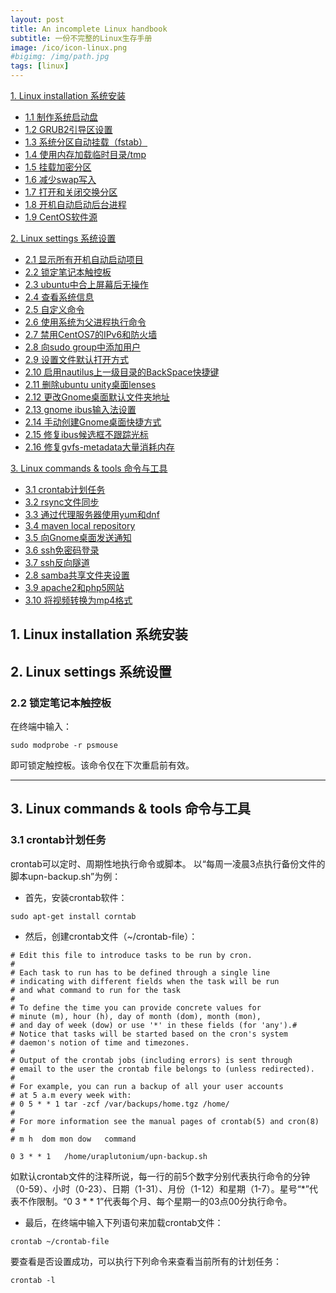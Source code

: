 ```yaml
---
layout: post
title: An incomplete Linux handbook
subtitle: 一份不完整的Linux生存手册
image: /ico/icon-linux.png
#bigimg: /img/path.jpg
tags: [linux]
---
```


[1. Linux installation 系统安装](#1)

+ [1.1 制作系统启动盘](#lock-touchpad)
+ [1.2 GRUB2引导区设置](#lock-touchpad)
+ [1.3 系统分区自动挂载（fstab）](#lock-touchpad)
+ [1.4 使用内存加载临时目录/tmp](#lock-touchpad)
+ [1.5 挂载加密分区](#lock-touchpad)
+ [1.6 减少swap写入](#lock-touchpad)
+ [1.7 打开和关闭交换分区](#lock-touchpad)
+ [1.8 开机自动启动后台进程](#lock-touchpad)
+ [1.9 CentOS软件源](#lock-touchpad)

[2. Linux settings 系统设置](#1)

+ [2.1 显示所有开机自动启动项目](#lock-touchpad)
+ [2.2 锁定笔记本触控板](#lock-touchpad)
+ [2.3 ubuntu中合上屏幕后无操作](#lock-touchpad)
+ [2.4 查看系统信息](#lock-touchpad)
+ [2.5 自定义命令](#lock-touchpad)
+ [2.6 使用系统为父进程执行命令](#lock-touchpad)
+ [2.7 禁用CentOS7的IPv6和防火墙](#lock-touchpad)
+ [2.8 向sudo group中添加用户](#lock-touchpad)
+ [2.9 设置文件默认打开方式](#lock-touchpad)
+ [2.10 启用nautilus上一级目录的BackSpace快捷键](#lock-touchpad)
+ [2.11 删除ubuntu unity桌面lenses](#lock-touchpad)
+ [2.12 更改Gnome桌面默认文件夹地址](#lock-touchpad)
+ [2.13 gnome ibus输入法设置](#lock-touchpad)
+ [2.14 手动创建Gnome桌面快捷方式](#lock-touchpad)
+ [2.15 修复ibus候选框不跟踪光标](#lock-touchpad)
+ [2.16 修复gvfs-metadata大量消耗内存](#lock-touchpad)

[3. Linux commands & tools 命令与工具](#3)

+ [3.1 crontab计划任务](#crontab)
+ [3.2 rsync文件同步](#lock-touchpad)
+ [3.3 通过代理服务器使用yum和dnf](#lock-touchpad)
+ [3.4 maven local repository](#lock-touchpad)
+ [3.5 向Gnome桌面发送通知](#lock-touchpad)
+ [3.6 ssh免密码登录](#lock-touchpad)
+ [3.7 ssh反向隧道](#lock-touchpad)
+ [2.8 samba共享文件夹设置](#lock-touchpad)
+ [3.9 apache2和php5网站](#lock-touchpad)
+ [3.10 将视频转换为mp4格式](#lock-touchpad)

<h2 id='1'> 1. Linux installation 系统安装 </h2>

<h2 id='2'> 2. Linux settings 系统设置 </h2>

<h3 id='lock-touchpad'> 2.2 锁定笔记本触控板 </h3>

在终端中输入：
	
~~~
sudo modprobe -r psmouse
~~~

即可锁定触控板。该命令仅在下次重启前有效。

---

<h2 id='3'> 3. Linux commands & tools 命令与工具 </h2>


<h3 id='crontab'> 3.1 crontab计划任务 </h3>

crontab可以定时、周期性地执行命令或脚本。
以“每周一凌晨3点执行备份文件的脚本upn-backup.sh”为例：
+ 首先，安装crontab软件：

~~~
sudo apt-get install corntab
~~~

+ 然后，创建crontab文件（~/crontab-file）：

~~~
# Edit this file to introduce tasks to be run by cron.
# 
# Each task to run has to be defined through a single line
# indicating with different fields when the task will be run
# and what command to run for the task
# 
# To define the time you can provide concrete values for
# minute (m), hour (h), day of month (dom), month (mon),
# and day of week (dow) or use '*' in these fields (for 'any').# 
# Notice that tasks will be started based on the cron's system
# daemon's notion of time and timezones.
# 
# Output of the crontab jobs (including errors) is sent through
# email to the user the crontab file belongs to (unless redirected).
# 
# For example, you can run a backup of all your user accounts
# at 5 a.m every week with:
# 0 5 * * 1 tar -zcf /var/backups/home.tgz /home/
# 
# For more information see the manual pages of crontab(5) and cron(8)
# 
# m h  dom mon dow   command

0 3	* * 1	/home/uraplutonium/upn-backup.sh
~~~

如默认crontab文件的注释所说，每一行的前5个数字分别代表执行命令的分钟（0-59）、小时（0-23）、日期（1-31）、月份（1-12）和星期（1-7）。星号“*”代表不作限制。“0 3	* * 1”代表每个月、每个星期一的03点00分执行命令。

+ 最后，在终端中输入下列语句来加载crontab文件：

~~~
crontab ~/crontab-file
~~~

要查看是否设置成功，可以执行下列命令来查看当前所有的计划任务：

~~~
crontab -l
~~~


